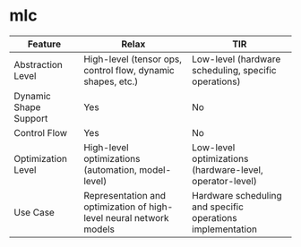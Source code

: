 # mlc

| Feature        | Relax                                       | TIR                                           |
|----------------|---------------------------------------------|-----------------------------------------------|
| Abstraction Level | High-level (tensor ops, control flow, dynamic shapes, etc.) | Low-level (hardware scheduling, specific operations) |
| Dynamic Shape Support | Yes                                   | No                                            |
| Control Flow   | Yes                                         | No                                            |
| Optimization Level | High-level optimizations (automation, model-level) | Low-level optimizations (hardware-level, operator-level) |
| Use Case       | Representation and optimization of high-level neural network models | Hardware scheduling and specific operations implementation |
